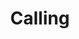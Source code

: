 --- 
title: "Calling"
publishdate: "2019-8-25T16:48:46+02:00"
src: "https://365manga.net/manga/calling"
image: "https://data.365manga.net/images/thumbnails/6398-calling.jpg"
description: "V.1 - Calling • Calling When Keigo sees Shiki at a club, he overcomes his shyness and determines to pursue Shiki. After Shiki gets plastered, Keigo seizes the opportunity to take the drunk back to his place, but no amount of alcohol can convince Shiki to turn gay. Is Keigo doomed to be nothing more to Shiki than his stalker or will Shiki's feelings change? • Night Call After spending…"
---